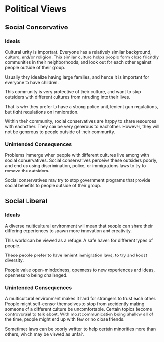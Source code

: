 # Political Views

## Social Conservative

### Ideals

Cultural unity is important. Everyone has a relatively similar background, culture, and/or religion. This similar culture helps people form close friendly communities in their neighborhoods, and look out for each other against people outside of their group.

Usually they idealize having large families, and hence it is important for everyone to have children.

This community is very protective of their culture, and want to stop outsiders with different cultures from intruding into their lives.

That is why they prefer to have a strong police unit, lenient gun regulations, but tight regulations on immigration.

Within their community, social conservatives are happy to share resources with eachother. They can be very generous to eachother. However, they will not be generous to people outside of their community.

### Unintended Consequences

Problems immerge when people with different cultures live among with social conservatives. Social conservatives perceive these outsiders poorly, and end up using discrimination, police, or immigrations laws to try to remove the outsiders.

Social conservatives may try to stop government programs that provide social benefits to people outside of their group.

## Social Liberal

### Ideals

A diverse multicultural environment will mean that people can share their differing experiences to spawn more innovation and creativity.

This world can be viewed as a refuge. A safe haven for different types of people.

These people prefer to have lenient immigration laws, to try and boost diversity.

People value open-mindedness, openness to new experiences and ideas, openness to being challenged.

### Unintended Consequences

A multicultural environment makes it hard for strangers to trust each other. People might self-censor themselves to stop from accidently making someone of a different culture be uncomfortable. Certain topics become controversial to talk about. With most communication being shallow all of the time, people might end up with few or no close friends.

Sometimes laws can be poorly written to help certain minorities more than others, which may be viewed as unfair.
